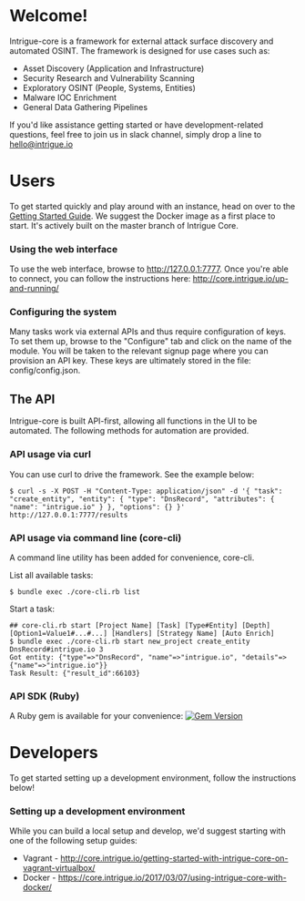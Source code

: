 # Welcome!

Intrigue-core is a framework for external attack surface discovery and automated OSINT. The framework is designed for use cases such as:

  * Asset Discovery (Application and Infrastructure)
  * Security Research and Vulnerability Scanning
  * Exploratory OSINT (People, Systems, Entities)
  * Malware IOC Enrichment
  * General Data Gathering Pipelines

If you'd like assistance getting started or have development-related questions, feel free to join us in slack channel, simply drop a line to hello@intrigue.io

# Users

To get started quickly and play around with an instance, head on over to the [Getting Started Guide](https://core.intrigue.io/getting-started/). We suggest the Docker image as a first place to start. It's actively built on the master branch of Intrigue Core. 

### Using the web interface

To use the web interface, browse to http://127.0.0.1:7777. Once you're able to connect, you can follow the instructions here: http://core.intrigue.io/up-and-running/

### Configuring the system

Many tasks work via external APIs and thus require configuration of keys. To set them up, browse to the "Configure" tab and click on the name of the module. You will be taken to the relevant signup page where you can provision an API key. These keys are ultimately stored in the file: config/config.json.

## The API

Intrigue-core is built API-first, allowing all functions in the UI to be automated. The following methods for automation are provided.

### API usage via curl

You can use curl to drive the framework. See the example below:

```
$ curl -s -X POST -H "Content-Type: application/json" -d '{ "task": "create_entity", "entity": { "type": "DnsRecord", "attributes": { "name": "intrigue.io" } }, "options": {} }' http://127.0.0.1:7777/results
```

### API usage via command line (core-cli)

A command line utility has been added for convenience, core-cli.

List all available tasks:
```
$ bundle exec ./core-cli.rb list
```

Start a task:
```
## core-cli.rb start [Project Name] [Task] [Type#Entity] [Depth] [Option1=Value1#...#...] [Handlers] [Strategy Name] [Auto Enrich]
$ bundle exec ./core-cli.rb start new_project create_entity DnsRecord#intrigue.io 3
Got entity: {"type"=>"DnsRecord", "name"=>"intrigue.io", "details"=>{"name"=>"intrigue.io"}}
Task Result: {"result_id":66103}
```

### API SDK (Ruby)
A Ruby gem is available for your convenience: [![Gem Version](https://badge.fury.io/rb/intrigue_api_client.svg)](http://badge.fury.io/rb/intrigue_api_client)


# Developers

To get started setting up a development environment, follow the instructions below!

### Setting up a development environment

While you can build a local setup and develop, we'd suggest starting with one of the following setup guides:

 * Vagrant - http://core.intrigue.io/getting-started-with-intrigue-core-on-vagrant-virtualbox/
 * Docker - https://core.intrigue.io/2017/03/07/using-intrigue-core-with-docker/

